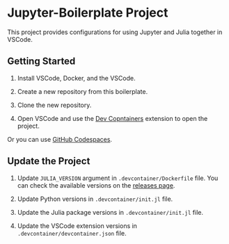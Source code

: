 # Jupyter-Boilerplate Project

This project provides configurations for using Jupyter and Julia together in VSCode.

## Getting Started

1. Install VSCode, Docker, and the VSCode.

2. Create a new repository from this boilerplate.

3. Clone the new repository.

3. Open VSCode and use the [Dev Copntainers](https://marketplace.visualstudio.com/items?itemName=ms-vscode-remote.remote-containers) extension to open the project.

Or you can use [GitHub Codespaces](https://marketplace.visualstudio.com/items?itemName=GitHub.codespaces).

## Update the Project

1. Update `JULIA_VERSION` argument in `.devcontainer/Dockerfile` file.
    You can check the available versions on the [releases page](https://github.com/JuliaLang/julia/releases).

2. Update Python versions in `.devcontainer/init.jl` file.

3. Update the Julia package versions in `.devcontainer/init.jl` file.

4. Update the VSCode extension versions in `.devcontainer/devcontainer.json` file.
